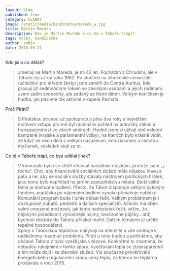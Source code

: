```yaml
---
layout: blog
published: true
category: CLANKY
image: /static/media/kandidatka/mareda_w.jpg
title: Martin Mareda
description: Kdo je Martin Mareda a co ho v Táboře trápí?
tags: volby, kandidatka
author: admin
date: 2018-05-22
---
```


Kdo jsi a co děláš?

> Jmenuji se Martin Mareda, je mi 42 let.
Pocházím z Chrudimi, ale v Táboře žiji už od roku 1982.
Po studiích na Jihočeské univerzitě (učitelství pro střední školy) jsem zamířil do Centra Auritus, kde pracuji již sedmnáctým rokem se závislými osobami a jejich rodinami.
Jsem zatím svobodný, ale zadaný se třemi dětmi.
Velkým koníčkem je hudba, jak pasivně tak aktivně v kapele Peshata.

Proč Piráti?

> S Pirátskou stranou už spolupracuji přes dva roky a největším motivem vstupu pro mě byl racionální pohled na autorský zákon a transparentnost ve všech směrech.
Hodně jsem si užíval obě volební kampaně (krajské a parlamentní volby), na kterých bylo krásně vidět, že když se něco dělá s velkým nasazením, entuziasmem a čistotou myšlenek, výsledek stojí za to.

Co tě v Táboře trápí, co bys udělal jinak?

> V komunálu bych se chtěl věnovat sociálním otázkám, protože jsem „z fochu“.
Chci, aby financování sociálních služeb mělo nějakou hlavu a patu a ne, aby se sociální služby stávaly nástrojem politických hrátek, jako tomu bylo například na jarním zastupitelstvu města.
Další velké téma je dostupné bydlení. Přesto, že Tábor disponuje velkým bytovým fondem, poptávka po nájemním bydlení vysoko přesahuje nabídku.
Komunální program bude i tuhle oblast řešit.
Velkým problémem je i dostupnost zubařů, pediatrů a dalších specialistů.
Ačkoliv má obec velmi omezené možnosti, jak tento nedostatek řešit, věřím, že nějakými pobídkami( výhodnější nájmy, bezúročné půjčky...atd) bychom doktory do Tábora přilákat mohli.
Dalším  tématem je určitě tepelné hospodářství.  
Spory s Táborskou teplárnou nabývají na intenzitě a vše směřuje k radikálnímu rozetnutí problému.
Piráti u toho budou a pohlídáme, aby občané Tábora z toho vzešli jako vítězové.
Konkrétně to znamená, že nebudou rukojmími v tomto sporu, vyúčtování tepla se ztransparentní a tím může dojít i ke zlevnění služeb.
Viz současné prověřování Energetického regulačního úřadu ceny tepla, za kterou ho teplárna prodávala v roce 2015.
